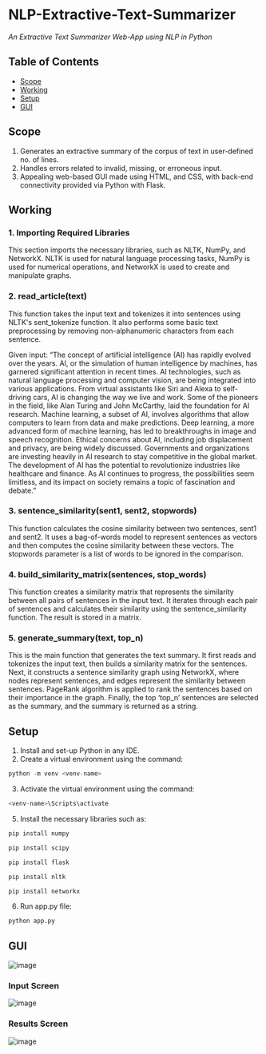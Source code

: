 # NLP-Extractive-Text-Summarizer
_An Extractive Text Summarizer Web-App using NLP in Python_

## Table of Contents
- [Scope](#scope)
- [Working](#working)
- [Setup](#setup)
- [GUI](#gui)

## Scope
1.	Generates an extractive summary of the corpus of text in user-defined no. of lines.
2.	Handles errors related to invalid, missing, or erroneous input.
3.	Appealing web-based GUI made using HTML, and CSS, with back-end connectivity provided via Python with Flask.

## Working
### 1.	Importing Required Libraries
This section imports the necessary libraries, such as NLTK, NumPy, and NetworkX. NLTK is used for natural language processing tasks, NumPy is used for numerical operations, and NetworkX is used to create and manipulate graphs.
 

### 2.	read_article(text) 
This function takes the input text and tokenizes it into sentences using NLTK's sent_tokenize function. It also performs some basic text preprocessing by removing non-alphanumeric characters from each sentence.

Given input: 
“The concept of artificial intelligence (AI) has rapidly evolved over the years. AI, or the simulation of human intelligence by machines, has garnered significant attention in recent times. AI technologies, such as natural language processing and computer vision, are being integrated into various applications. From virtual assistants like Siri and Alexa to self-driving cars, AI is changing the way we live and work. Some of the pioneers in the field, like Alan Turing and John McCarthy, laid the foundation for AI research. Machine learning, a subset of AI, involves algorithms that allow computers to learn from data and make predictions. Deep learning, a more advanced form of machine learning, has led to breakthroughs in image and speech recognition. Ethical concerns about AI, including job displacement and privacy, are being widely discussed. Governments and organizations are investing heavily in AI research to stay competitive in the global market. The development of AI has the potential to revolutionize industries like healthcare and finance. As AI continues to progress, the possibilities seem limitless, and its impact on society remains a topic of fascination and debate.”
 

### 3.	sentence_similarity(sent1, sent2, stopwords)
This function calculates the cosine similarity between two sentences, sent1 and sent2. It uses a bag-of-words model to represent sentences as vectors and then computes the cosine similarity between these vectors. The stopwords parameter is a list of words to be ignored in the comparison.

### 4.	build_similarity_matrix(sentences, stop_words)
This function creates a similarity matrix that represents the similarity between all pairs of sentences in the input text. It iterates through each pair of sentences and calculates their similarity using the sentence_similarity function. The result is stored in a matrix.
 

### 5.	generate_summary(text, top_n)
This is the main function that generates the text summary. It first reads and tokenizes the input text, then builds a similarity matrix for the sentences. Next, it constructs a sentence similarity graph using NetworkX, where nodes represent sentences, and edges represent the similarity between sentences. PageRank algorithm is applied to rank the sentences based on their importance in the graph. Finally, the top ‘top_n’ sentences are selected as the summary, and the summary is returned as a string.
 
## Setup
1. Install and set-up Python in any IDE.
2. Create a virtual environment using the command:
```python
python -m venv <venv-name>
```
3. Activate the virtual environment using the command:
```python
<venv-name>\Scripts\activate
```
5. Install the necessary libraries such as:
```python
pip install numpy
```
```python
pip install scipy
```
```python
pip install flask
```
```python
pip install nltk
```
```python
pip install networkx
```
6. Run app.py file:
```python
python app.py
```

## GUI
![image](https://github.com/ParthJaju/NLP-Extractive-Text-Summarizer/assets/81647051/58939137-f6e3-4d73-ada1-f2d6c1be8020)

### Input Screen
![image](https://github.com/ParthJaju/NLP-Extractive-Text-Summarizer/assets/81647051/8b7ebe06-d6b9-470f-a424-16d16b350dff)

### Results Screen
![image](https://github.com/ParthJaju/NLP-Extractive-Text-Summarizer/assets/81647051/618e7200-5eef-4873-8493-dea8e3d19d86)
 


